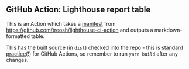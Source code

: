 ## GitHub Action: Lighthouse report table

This is an Action which takes a [manifest](https://github.com/GoogleChrome/lighthouse-ci/blob/main/docs/configuration.md#outputdir) from https://github.com/treosh/lighthouse-ci-action and outputs a markdown-formatted table.

This has the built source (in `dist`) checked into the repo - this is [standard practice](https://docs.github.com/en/actions/creating-actions/creating-a-javascript-action#commit-tag-and-push-your-action-to-github)(!) for GitHub Actions, so remember to run `yarn build` after any changes.
